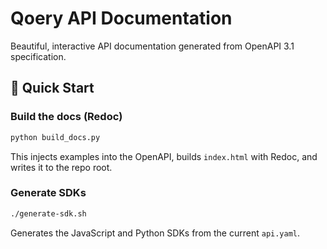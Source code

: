 # Qoery API Documentation

Beautiful, interactive API documentation generated from OpenAPI 3.1 specification.

## 🚀 Quick Start

### Build the docs (Redoc)

```bash
python build_docs.py
```

This injects examples into the OpenAPI, builds `index.html` with Redoc, and writes it to the repo root.

### Generate SDKs

```bash
./generate-sdk.sh
```

Generates the JavaScript and Python SDKs from the current `api.yaml`.
